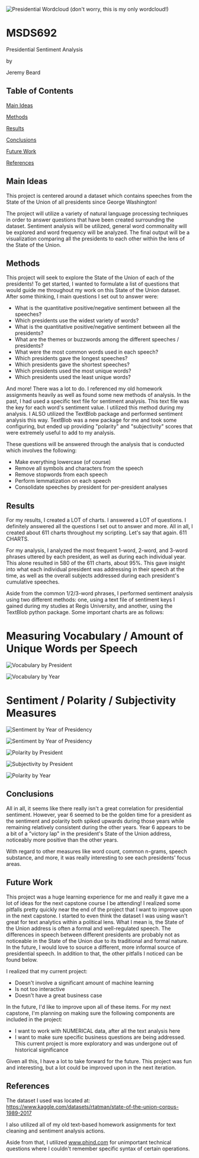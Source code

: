 ![Presidential Wordcloud](output/example_wordcloud.png)
(don't worry, this is my only wordcloud!)

# MSDS692
Presidential Sentiment Analysis

by

Jeremy Beard

## Table of Contents

[Main Ideas](#mainideas)

[Methods](#methods)

[Results](#results)

[Conclusions](#conclusions)

[Future Work](#future)

[References](#references)


<a name="mainideas"/>

## Main Ideas
This project is centered around a dataset which contains speeches from the State of the Union of all presidents since George Washington! 

The project will utilize a variety of natural language processing techniques in order to answer questions that have been created surrounding the dataset. Sentiment analysis will be utilized, general word commonality will be explored and word frequency will be analyzed. The final output will be a visualization comparing all the presidents to each other within the lens of the State of the Union.



<a name="methods"/>

## Methods

This project will seek to explore the State of the Union of each of the presidents! To get started, I wanted to formulate a list of questions that would guide me throughout my work on this State of the Union dataset. After some thinking, I main questions I set out to answer were:

- What is the quantitative positive/negative sentiment between all the speeches?
- Which presidents use the widest variety of words?
- What is the quantitative positive/negative sentiment between all the presidents?
- What are the themes or buzzwords among the different speeches / presidents?
- What were the most common words used in each speech?
- Which presidents gave the longest speeches?
- Which presidents gave the shortest speeches?
- Which presidents used the most unique words?
- Which presidents used the least unique words?

And more! There was a lot to do. I referenced my old homework assignments heavily as well as found some new methods of analysis. In the past, I had used a specific text file for sentiment analysis. This text file was the key for each word's sentiment value. I utilized this method during my analysis. I ALSO utilized the TextBlob package and performed sentiment analysis this way. TextBlob was a new package for me and took some configuring, but ended up providing "polarity" and "subjectivity" scores that were extremely useful to add to my analysis.


These questions will be answered through the analysis that is conducted which involves the following:

- Make everything lowercase (of course)
- Remove all symbols and characters from the speech
- Remove stopwords from each speech
- Perform lemmatization on each speech
- Consolidate speeches by president for per-president analyses


<a name="results"/>

## Results

For my results, I created a LOT of charts. I answered a LOT of questions. I definitely answered all the questions I set out to answer and more. All in all, I created about 611 charts throughout my scripting. Let's say that again. 611 CHARTS. 

For my analysis, I analyzed the most frequent 1-word, 2-word, and 3-word phrases uttered by each president, as well as during each individual year. This alone resulted in 580 of the 611 charts, about 95%. This gave insight into what each individual president was addressing in their speech at the time, as well as the overall subjects addressed during each president's cumulative speeches. 

Aside from the common 1/2/3-word phrases, I performed sentiment analysis using two different methods: one, using a text file of sentiment keys I gained during my studies at Regis University, and another, using the TextBlob python package. Some important charts are as follows:

# Measuring Vocabulary / Amount of Unique Words per Speech

![Vocabulary by President](output/Unique-Words-by-President-SORTED.png)

![Vocabulary by Year](output/Unique-Words-by-Year-CHRONO.png)

# Sentiment / Polarity / Subjectivity Measures

![Sentiment by Year of Presidency](output/Avg-Sentiment-by-Year-of-Presidency.png)

![Sentiment by Year of Presidency](output/Avg-Polarity-by-Year-of-Presidency.png)

![Polarity by President](output/Polarity-by-President-SORTED.png)

![Subjectivity by President](output/Subjectivity-by-President-SORTED.png)

![Polarity by Year](output/Polarity-by-Year-CHRONO.png)


<a name="conclusions"/>

## Conclusions

All in all, it seems like there really isn't a great correlation for presidential sentiment. However, year 6 seemed to be the golden time for a president as the sentiment and polarity both spiked upwards during those years while remaining relatively consistent during the other years. Year 6 appears to be a bit of a "victory lap" in the president's State of the Union address, noticeably more positive than the other years.

With regard to other measures like word count, common n-grams, speech substance, and more, it was really interesting to see each presidents' focus areas. 


<a name="future"/>

## Future Work

This project was a huge learning experience for me and really it gave me a lot of ideas for the next capstone course I be attending! I realized some pitfalls pretty quickly near the end of the project that I want to improve upon in the next capstone. I started to even think the dataset I was using wasn't great for text analytics within a political lens. What I mean is, the State of the Union address is often a formal and well-regulated speech. The differences in speech between different presidents are probably not as noticeable in the State of the Union due to its traditional and formal nature. In the future, I would love to source a different, more informal source of presidential speech. In addition to that, the other pitfalls I noticed can be found below. 

I realized that my current project:

- Doesn't involve a significant amount of machine learning 
- Is not too interactive
- Doesn't have a great business case

In the future, I'd like to improve upon all of these items. For my next capstone, I'm planning on making sure the following components are included in the project:

- I want to work with NUMERICAL data, after all the text analysis here
- I want to make sure specific business questions are being addressed. This current project is more exploratory and was undergone out of historical significance

Given all this, I have a lot to take forward for the future. This project was fun and interesting, but a lot could be improved upon in the next iteration. 


<a name="references"/>

## References
The dataset I used was located at: 
https://www.kaggle.com/datasets/rtatman/state-of-the-union-corpus-1989-2017

I also utilized all of my old text-based homework assignments for text cleaning and sentiment analysis actions.

Aside from that, I utilized www.phind.com for unimportant technical questions where I couldn't remember specific syntax of certain operations. 







